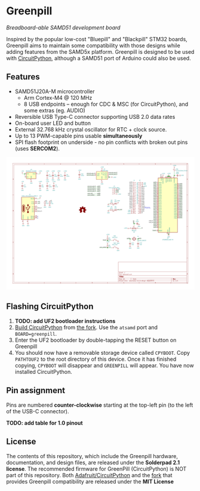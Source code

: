 Greenpill
===
*Breadboard-able SAMD51 development board*

Inspired by the popular low-cost "Bluepill" and "Blackpill" STM32 boards, Greenpill aims to maintain some compatibility with those designs while adding features from the SAMD5x platform. Greenpill is designed to be used with [CircuitPython], although a SAMD51 port of Arduino could also be used.

## Features
 - SAMD51J20A-M microcontroller
   - Arm Cortex-M4 @ 120 MHz
   - 8 USB endpoints &ndash; enough for CDC & MSC (for CircuitPython), and some extras (eg. AUDIO)
 - Reversible USB Type-C connector supporting USB 2.0 data rates
 - On-board user LED and button
 - External 32.768 kHz crystal oscillator for RTC + clock source.
 - Up to 13 PWM-capable pins usable **simultaneously**
 - SPI flash footprint on underside - no pin conflicts with broken out pins (uses **SERCOM2**).

![Greenpill Schematic](docs/greenpill-schematic.svg)

## Flashing CircuitPython
1. **TODO: add UF2 bootloader instructions**
2. [Build CircuitPython][BuildCPy] from [the fork][CPyFork]. Use the `atsamd` port and `BOARD=greenpill`.
3. Enter the UF2 bootloader by double-tapping the RESET button on Greenpill
4. You should now have a removable storage device called `CPYBOOT`. Copy `PATHTOUF2` to the root directory of this device. Once it has finished copying, `CPYBOOT` will disappear and `GREENPILL` will appear. You have now installed CircuitPython.

## Pin assignment
Pins are numbered **counter-clockwise** starting at the top-left pin (to the left of the USB-C connector).

**TODO: add table for 1.0 pinout**

## License
The contents of this repository, which include the Greenpill hardware, documentation, and design files, are released under the **Solderpad 2.1 license**. The recommended firmware for GreenPill (CircuitPython) is NOT part of this repository. Both [Adafruit/CircuitPython][CircuitPython] and the [fork][CPyFork] that provides Greenpill compatibility are released under the **MIT License** 

[CircuitPython]: https://github.com/Adafruit/CircuitPython "Adafruit/CircuitPython on GitHub"
[CPyFork]: https://github.com/Stary2001/circuitpython/tree/greenpill "Branch 'greenpill' from Stary2001/CircuitPython on GitHub; forked from Adafruit"
[BuildCPy]: https://learn.adafruit.com/building-circuitpython?view=all "Building CircuitPython | Adafruit Learning System"
